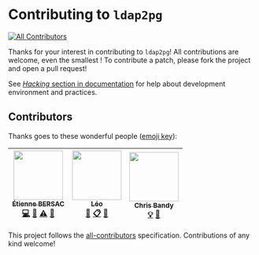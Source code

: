 # Contributing to `ldap2pg`
[![All Contributors](https://img.shields.io/badge/all_contributors-3-orange.svg?style=flat-square)](#contributors)

Thanks for your interest in contributing to `ldap2pg`! All contributions are
welcome, even the smallest ! To contribute a patch, please fork the project and
open a pull request!

See [*Hacking* section in
documentation](http://ldap2pg.readthedocs.io/en/latest/hacking/) for help about
development environment and practices.

## Contributors

Thanks goes to these wonderful people ([emoji key](https://github.com/kentcdodds/all-contributors#emoji-key)):

<!-- ALL-CONTRIBUTORS-LIST:START - Do not remove or modify this section -->
<!-- prettier-ignore -->
| [<img src="https://avatars1.githubusercontent.com/u/542613?v=4" width="100px;"/><br /><sub><b>Étienne BERSAC</b></sub>](https://bersace.cae.li/)<br />[💻](https://github.com/bersace/ldap2pg/commits?author=bersace "Code") [📖](https://github.com/bersace/ldap2pg/commits?author=bersace "Documentation") [⚠️](https://github.com/bersace/ldap2pg/commits?author=bersace "Tests") [📢](#talk-bersace "Talks") | [<img src="https://avatars0.githubusercontent.com/u/27353905?v=4" width="100px;"/><br /><sub><b>Léo</b></sub>](https://github.com/leorenc)<br />[📝](#blog-leorenc "Blogposts") [📋](#eventOrganizing-leorenc "Event Organizing") [🎨](#design-leorenc "Design") | [<img src="https://avatars0.githubusercontent.com/u/106560?v=4" width="100px;"/><br /><sub><b>Chris Bandy</b></sub>](https://github.com/cbandy)<br />[💡](#example-cbandy "Examples") [👀](#review-cbandy "Reviewed Pull Requests") |
| :---: | :---: | :---: |
<!-- ALL-CONTRIBUTORS-LIST:END -->

This project follows the [all-contributors](https://github.com/kentcdodds/all-contributors) specification. Contributions of any kind welcome!